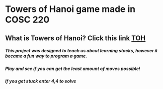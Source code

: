 # Towers of Hanoi game made in COSC 220
## What is Towers of Hanoi? Click this link [TOH](https://www.scientificamerican.com/article/the-tower-of-hanoi/)

##### This project was designed to teach us about learning stacks, however it became a fun way to program a game.
##### Play and see if you can get the least amount of moves possible! 
##### If you get stuck enter 4,4 to solve
